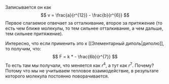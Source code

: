 Записывается он как
$$
v = \frac{a}{r^{12}} - \frac{b}{r^{6}}
$$
Первое слагаемое отвечает за отталкивание, второе за притяжение (то есть чем ближе молекулы, то тем сильнее отталкивание, а чем дальше, тем сильнее притяжение).

Интересно, что если применить это к [[Элементарный диполь|диполю]], то получим, что:
$$
F = k * - \frac{6b}{r^{7}}
$$
То есть там мы получали, что меняется как $r^{4}$, а тут как $r^{7}$. Почему? Потому что мы не учитываем тепловое взаимодействие, в результате которого молекула постоянно поворачивается.
